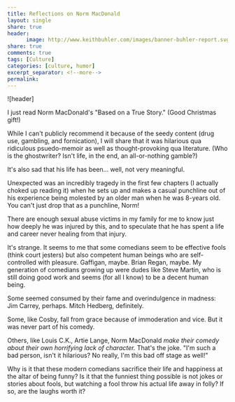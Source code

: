 ```yaml
--- 
title: Reflections on Norm MacDonald
layout: single
share: true
header:
      image: http://www.keithbuhler.com/images/banner-buhler-report.svg
share: true
comments: true
tags: [Culture]
categories: [culture, humor]
excerpt_separator: <!--more-->
permalink: 
---
```


![header]


I just read Norm MacDonald's "Based on a True Story." (Good Christmas gift!)

While I can't publicly recommend it because of the seedy content (drug use, gambling, and fornication), I will share that it was hilarious qua ridiculous psuedo-memoir as well as thought-provoking qua literature. (Who is the ghostwriter? Isn't life, in the end, an all-or-nothing gamble?)

It's also sad that his life has been... well, not very meaningful.

Unexpected was an incredibly tragedy in the first few chapters (I actually choked up reading it) when he sets up and makes a casual punchline out of his experience being molested by an older man when he was 8-years old. You can't just drop that as a punchline, Norm!

There are enough sexual abuse victims in my family for me to know just how deeply he was injured by this, and to speculate that he has spent a life and career never healing from that injury.

It's strange. It seems to me that some comedians seem to be effective fools (think court jesters) but also competent human beings who are self-controlled with pleasure. Gaffigan, maybe. Brian Regan, maybe. My generation of comedians growing up were dudes like Steve Martin, who is still doing good work and seems (for all I know) to be a decent human being.

Some seemed consumed by their fame and overindulgence in madness: Jim Carrey, perhaps. Mitch Hedberg, definitely.

Some, like Cosby, fall from grace because of immoderation and vice. But it was never part of his comedy.

Others, like Louis C.K., Artie Lange, Norm MacDonald *make their comedy about their own horrifying lack of character.* That's the joke. "I'm such a bad person, isn't it hilarious? No really, I'm this bad off stage as well!"

Why is it that these modern comedians sacrifice their life and happiness at the altar of being funny? Is it that the funniest thing possible is not jokes or stories about fools, but watching a fool throw his actual life away in folly? If so, are the laughs worth it?
